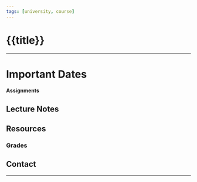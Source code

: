 ```yaml
---
tags: [university, course]
---
```

# {{title}}
---
# Important Dates

#### Assignments

## Lecture Notes

## Resources

### Grades

## Contact

---